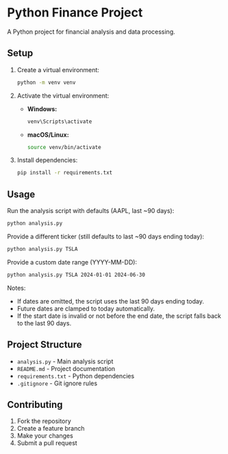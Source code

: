# Python Finance Project

A Python project for financial analysis and data processing.

## Setup

1. Create a virtual environment:
   ```bash
   python -m venv venv
   ```

2. Activate the virtual environment:
   - **Windows:**
     ```bash
     venv\Scripts\activate
     ```
   - **macOS/Linux:**
     ```bash
     source venv/bin/activate
     ```

3. Install dependencies:
   ```bash
   pip install -r requirements.txt
   ```

## Usage

Run the analysis script with defaults (AAPL, last ~90 days):
```bash
python analysis.py
```

Provide a different ticker (still defaults to last ~90 days ending today):
```bash
python analysis.py TSLA
```

Provide a custom date range (YYYY-MM-DD):
```bash
python analysis.py TSLA 2024-01-01 2024-06-30
```

Notes:
- If dates are omitted, the script uses the last 90 days ending today.
- Future dates are clamped to today automatically.
- If the start date is invalid or not before the end date, the script falls back to the last 90 days.

## Project Structure

- `analysis.py` - Main analysis script
- `README.md` - Project documentation
- `requirements.txt` - Python dependencies
- `.gitignore` - Git ignore rules

## Contributing

1. Fork the repository
2. Create a feature branch
3. Make your changes
4. Submit a pull request

